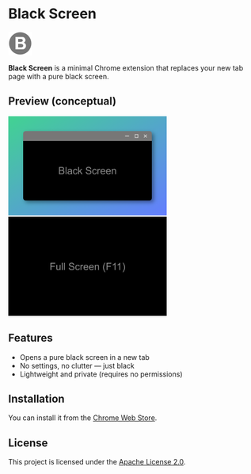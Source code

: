 # Black Screen

![Black Screen Icon](images/icon-48.png)

**Black Screen** is a minimal Chrome extension that replaces your new tab page with a pure black screen.

## Preview (conceptual)

<img src="assets/screen-window.png" alt="Windowed View" width="320" style="margin-right: 16px;" />
<img src="assets/screen-full.png" alt="Fullscreen View" width="320" />

## Features

- Opens a pure black screen in a new tab
- No settings, no clutter — just black
- Lightweight and private (requires no permissions)

## Installation

You can install it from the [Chrome Web Store](https://chromewebstore.google.com/detail/black-screen/bdcmhoaiaafaadfkfjcpchckgcdpagkj).

## License

This project is licensed under the [Apache License 2.0](LICENSE).
